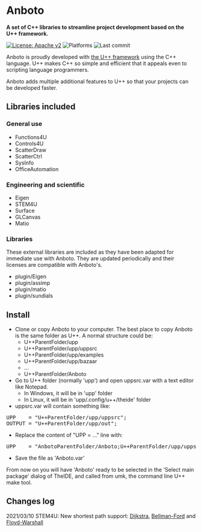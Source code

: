 <!--
  Title: Anboto
  Description: A set of C++ libraries to streamline project development based on the U++ framework
  Authors: Iñaki Zabala.
  -->

# Anboto
**A set of C++ libraries to streamline project development based on the U++ framework.**

[![License: Apache v2](https://img.shields.io/badge/License-Apachev2-blue.svg)](https://www.apache.org/licenses/LICENSE-2.0)
<img src="https://github.com/izabala123/BEMRosetta/blob/master/other/md%20resources/platforms-windows_linux-blue.svg" alt="Platforms">
<img src="https://img.shields.io/github/last-commit/anboto/Anboto.svg" alt="Last commit">

Anboto is proudly developed with [the U++ framework](https://www.ultimatepp.org/) using the C++ language. U++ makes C++ so simple and efficient that it appeals even to scripting language programmers. 

Anboto adds multiple additional features to U++ so that your projects can be developed faster.

## Libraries included
### General use
* Functions4U
* Controls4U
* ScatterDraw
* ScatterCtrl
* SysInfo
* OfficeAutomation
 
### Engineering and scientific
* Eigen
* STEM4U
* Surface
* GLCanvas
* Matio

### Libraries
These external libraries are included as they have been adapted for immediate use with Anboto. They are updated periodically and their licenses are compatible with Anboto's.
* plugin/Eigen
* plugin/assimp
* plugin/matio
* plugin/sundials

## Install
* Clone or copy Anboto to your computer. The best place to copy Anboto is the same folder as U++. A normal structure could be:
  * U++ParentFolder/upp
  * U++ParentFolder/upp/uppsrc
  * U++ParentFolder/upp/examples
  * U++ParentFolder/upp/bazaar
  * ...
  * U++ParentFolder/Anboto
* Go to U++ folder (normally 'upp') and open uppsrc.var with a text editor like Notepad.
  * In Windows, it will be in 'upp' folder
  * In Linux, it will be in 'upp/.config/u++/theide' folder 
* uppsrc.var will contain something like:
<pre>
UPP    = "U++ParentFolder/upp/uppsrc";
OUTPUT = "U++ParentFolder/upp/out";
</pre>
* Replace the content of "UPP = ..." line with:
<pre>
UPP    = "AnbotoParentFolder/Anboto;U++ParentFolder/upp/uppsrc;U++ParentFolder/upp/bazaar";
</pre>
* Save the file as 'Anboto.var'

From now on you will have 'Anboto' ready to be selected in the 'Select main package' dialog of TheIDE, and called from umk, the command line U++ make tool.

## Changes log

2021/03/10 STEM4U: New shortest path support: [Dijkstra](https://en.wikipedia.org/wiki/Dijkstra%27s_algorithm), [Bellman-Ford](https://en.wikipedia.org/wiki/Bellman%E2%80%93Ford_algorithm) and [Floyd-Warshall](https://en.wikipedia.org/wiki/Floyd%E2%80%93Warshall_algorithm)
